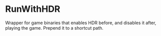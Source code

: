 # RunWithHDR
Wrapper for game binaries that enables HDR before, and disables it after, playing the game. Prepend it to a shortcut path.

